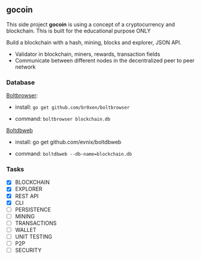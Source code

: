 ## gocoin

This side project **gocoin** is using a concept of a cryptocurrency and blockchain.
This is built for the educational purpose ONLY

Build a blockchain with a hash, mining, blocks and explorer, JSON API.

- Validator in blockchain, miners, rewards, transaction fields
- Communicate between different nodes in the decentralized peer to peer network

### Database

[Boltbrowser](https://github.com/br0xen/boltbrowser):

- install: `go get github.com/br0xen/boltbrowser`

- command: `boltbrowser blockchain.db`

[Boltdbweb](https://github.com/evnix/boltdbweb)

- install: go get github.com/evnix/boltdbweb

- command: `boltdbweb --db-name=blockchain.db`

### Tasks

- [x] BLOCKCHAIN
- [x] EXPLORER
- [x] REST API
- [x] CLI
- [ ] PERSISTENCE
- [ ] MINING
- [ ] TRANSACTIONS
- [ ] WALLET
- [ ] UNIT TESTING
- [ ] P2P
- [ ] SECURITY

